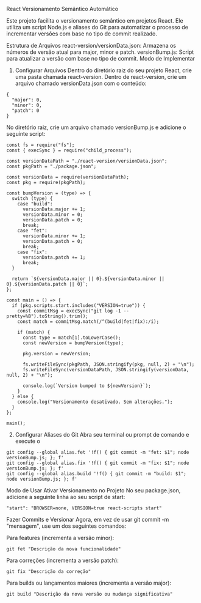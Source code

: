 React Versionamento Semântico Automático

Este projeto facilita o versionamento semântico em projetos React. Ele utiliza um script Node.js e aliases do Git para automatizar o processo de incrementar versões com base no tipo de commit realizado.

Estrutura de Arquivos
react-version/versionData.json: Armazena os números de versão atual para major, minor e patch.
versionBump.js: Script para atualizar a versão com base no tipo de commit.
Modo de Implementar

1. Configurar Arquivos
   Dentro do diretório raiz do seu projeto React, crie uma pasta chamada react-version.
   Dentro de react-version, crie um arquivo chamado versionData.json com o conteúdo:

```
{
  "major": 0,
  "minor": 0,
  "patch": 0
}
```

No diretório raiz, crie um arquivo chamado versionBump.js e adicione o seguinte script:

```
const fs = require("fs");
const { execSync } = require("child_process");

const versionDataPath = "./react-version/versionData.json";
const pkgPath = "./package.json";

const versionData = require(versionDataPath);
const pkg = require(pkgPath);

const bumpVersion = (type) => {
  switch (type) {
    case "build":
      versionData.major += 1;
      versionData.minor = 0;
      versionData.patch = 0;
      break;
    case "fet":
      versionData.minor += 1;
      versionData.patch = 0;
      break;
    case "fix":
      versionData.patch += 1;
      break;
  }

  return `${versionData.major || 0}.${versionData.minor || 0}.${versionData.patch || 0}`;
};

const main = () => {
  if (pkg.scripts.start.includes("VERSION=true")) {
    const commitMsg = execSync("git log -1 --pretty=%B").toString().trim();
    const match = commitMsg.match(/^(build|fet|fix):/i);

    if (match) {
      const type = match[1].toLowerCase();
      const newVersion = bumpVersion(type);

      pkg.version = newVersion;

      fs.writeFileSync(pkgPath, JSON.stringify(pkg, null, 2) + "\n");
      fs.writeFileSync(versionDataPath, JSON.stringify(versionData, null, 2) + "\n");

      console.log(`Version bumped to ${newVersion}`);
    }
  } else {
    console.log("Versionamento desativado. Sem alterações.");
  }
};

main();

```

2. Configurar Aliases do Git
   Abra seu terminal ou prompt de comando e execute o

```
git config --global alias.fet '!f() { git commit -m "fet: $1"; node versionBump.js; }; f'
git config --global alias.fix '!f() { git commit -m "fix: $1"; node versionBump.js; }; f'
git config --global alias.build '!f() { git commit -m "build: $1"; node versionBump.js; }; f'

```

Modo de Usar
Ativar Versionamento no Projeto
No seu package.json, adicione a seguinte linha ao seu script de start:

```
"start": "BROWSER=none, VERSION=true react-scripts start"

```

Fazer Commits e Versionar
Agora, em vez de usar git commit -m "mensagem", use um dos seguintes comandos:

Para features (incrementa a versão minor):

```
git fet "Descrição da nova funcionalidade"
```

Para correções (incrementa a versão patch):

```
git fix "Descrição da correção"

```

Para builds ou lançamentos maiores (incrementa a versão major):

```
git build "Descrição da nova versão ou mudança significativa"
```

